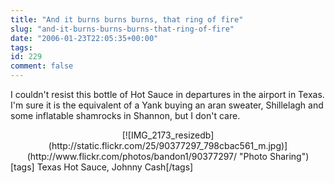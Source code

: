 ```yaml
---
title: "And it burns burns burns, that ring of fire"
slug: "and-it-burns-burns-burns-that-ring-of-fire"
date: "2006-01-23T22:05:35+00:00"
tags:
id: 229
comment: false
---
```


I couldn't resist this bottle of Hot Sauce in departures in the airport in Texas. I'm sure it is the equivalent of a Yank buying an aran sweater, Shillelagh and some inflatable shamrocks in Shannon, but I don't care.
<div align="center">[![IMG_2173_resizedb](http://static.flickr.com/25/90377297_798cbac561_m.jpg)](http://www.flickr.com/photos/bandon1/90377297/ "Photo Sharing")</div>
[tags] Texas Hot Sauce, Johnny Cash[/tags]
